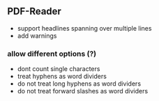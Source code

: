 ## PDF-Reader
- support headlines spanning over multiple lines
- add warnings

### allow different options (?)
- dont count single characters
- treat hyphens as word dividers
- do not treat long hyphens as word dividers
- do not treat forward slashes as word dividers
